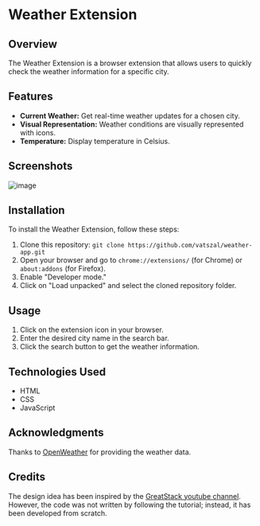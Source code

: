 # Weather Extension

## Overview
The Weather Extension is a browser extension that allows users to quickly check the weather information for a specific city.

## Features
- **Current Weather:** Get real-time weather updates for a chosen city.
- **Visual Representation:** Weather conditions are visually represented with icons.
- **Temperature:** Display temperature in Celsius.

## Screenshots
![image](https://github.com/vatszal/weather-app/assets/135651028/b09ed0f1-4e6e-4e18-95cf-9f60698e595a)



## Installation
To install the Weather Extension, follow these steps:

1. Clone this repository: `git clone https://github.com/vatszal/weather-app.git`
2. Open your browser and go to `chrome://extensions/` (for Chrome) or `about:addons` (for Firefox).
3. Enable "Developer mode."
4. Click on "Load unpacked" and select the cloned repository folder.

## Usage
1. Click on the extension icon in your browser.
2. Enter the desired city name in the search bar.
3. Click the search button to get the weather information.

## Technologies Used
- HTML
- CSS
- JavaScript

## Acknowledgments
Thanks to [OpenWeather](https://openweathermap.org/) for providing the weather data.

## Credits
The design idea has been inspired by the [GreatStack youtube channel](https://www.youtube.com/@GreatStackDev). However, the code was not written by following the tutorial; instead, it has been developed from scratch.

